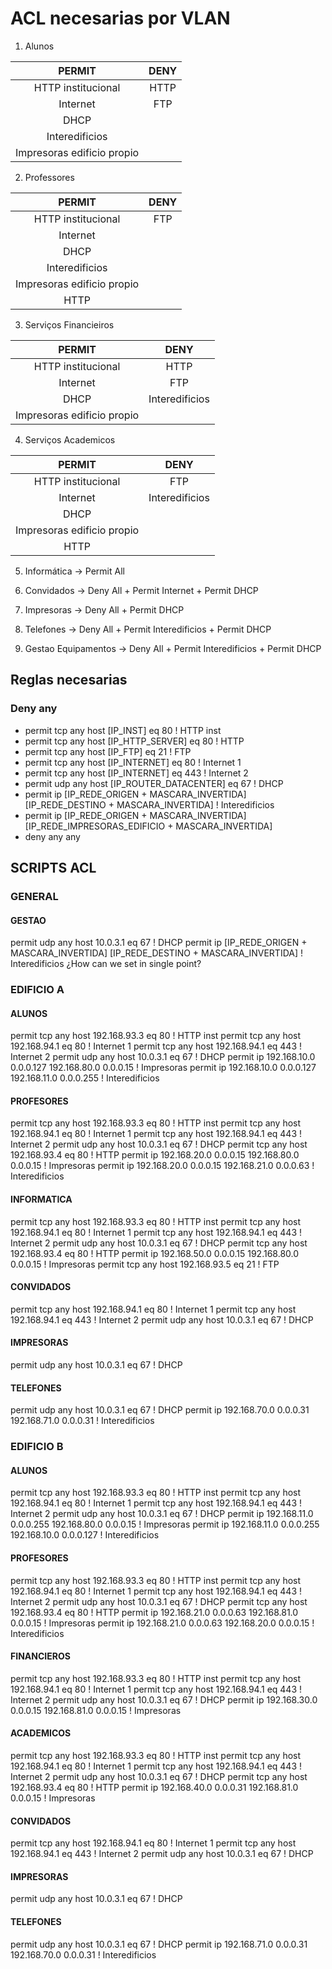 # ACL necesarias por VLAN
1. Alunos

| PERMIT | DENY |
| :---: | :---: |
| HTTP institucional | HTTP |
| Internet | FTP |
| DHCP |  |
| Interedificios |  |
| Impresoras edificio propio |  |

2. Professores
   
| PERMIT | DENY |
| :---: | :---: |
| HTTP institucional | FTP |
| Internet |  |
| DHCP |  |
| Interedificios |  |
| Impresoras edificio propio |  |
|  HTTP |  |

3. Serviços Financieiros
   

| PERMIT | DENY |
| :---: | :---: |
| HTTP institucional | HTTP |
| Internet | FTP |
| DHCP | Interedificios |
| Impresoras edificio propio |  |

4. Serviços Academicos
   
| PERMIT | DENY |
| :---: | :---: |
| HTTP institucional | FTP |
| Internet | Interedificios |
| DHCP |  |
| Impresoras edificio propio |  |
|  HTTP |  |

5. Informática -> Permit All

6. Convidados -> Deny All + Permit Internet + Permit DHCP

7. Impresoras -> Deny All + Permit DHCP
8. Telefones -> Deny All + Permit Interedificios + Permit DHCP

9. Gestao Equipamentos -> Deny All + Permit Interedificios + Permit DHCP


## Reglas necesarias
### Deny any
- permit tcp any host [IP_INST] eq 80 ! HTTP inst
- permit tcp any host [IP_HTTP_SERVER] eq 80 ! HTTP
- permit tcp any host [IP_FTP] eq 21 ! FTP
- permit tcp any host [IP_INTERNET] eq 80 ! Internet 1
- permit tcp any host [IP_INTERNET] eq 443 ! Internet 2
- permit udp any host [IP_ROUTER_DATACENTER] eq 67 ! DHCP
- permit ip [IP_REDE_ORIGEN + MASCARA_INVERTIDA] [IP_REDE_DESTINO + MASCARA_INVERTIDA] ! Interedificios
- permit ip [IP_REDE_ORIGEN + MASCARA_INVERTIDA] [IP_REDE_IMPRESORAS_EDIFICIO + MASCARA_INVERTIDA]
- deny any any

## SCRIPTS ACL

### GENERAL
#### GESTAO
permit udp any host 10.0.3.1 eq 67 ! DHCP
permit ip [IP_REDE_ORIGEN + MASCARA_INVERTIDA] [IP_REDE_DESTINO + MASCARA_INVERTIDA] ! Interedificios
¿How can we set in single point?

### EDIFICIO A
#### ALUNOS
permit tcp any host 192.168.93.3 eq 80 ! HTTP inst
permit tcp any host 192.168.94.1 eq 80 ! Internet 1
permit tcp any host 192.168.94.1 eq 443 ! Internet 2
permit udp any host 10.0.3.1 eq 67 ! DHCP
permit ip 192.168.10.0 0.0.0.127 192.168.80.0 0.0.0.15 ! Impresoras
permit ip 192.168.10.0 0.0.0.127 192.168.11.0 0.0.0.255 ! Interedificios

#### PROFESORES
permit tcp any host 192.168.93.3 eq 80 ! HTTP inst
permit tcp any host 192.168.94.1 eq 80 ! Internet 1
permit tcp any host 192.168.94.1 eq 443 ! Internet 2
permit udp any host 10.0.3.1 eq 67 ! DHCP
permit tcp any host 192.168.93.4 eq 80 ! HTTP
permit ip 192.168.20.0 0.0.0.15 192.168.80.0 0.0.0.15 ! Impresoras
permit ip 192.168.20.0 0.0.0.15 192.168.21.0 0.0.0.63 ! Interedificios

#### INFORMATICA
permit tcp any host 192.168.93.3 eq 80 ! HTTP inst
permit tcp any host 192.168.94.1 eq 80 ! Internet 1
permit tcp any host 192.168.94.1 eq 443 ! Internet 2
permit udp any host 10.0.3.1 eq 67 ! DHCP
permit tcp any host 192.168.93.4 eq 80 ! HTTP
permit ip 192.168.50.0 0.0.0.15 192.168.80.0 0.0.0.15 ! Impresoras
permit tcp any host 192.168.93.5 eq 21 ! FTP

#### CONVIDADOS
permit tcp any host 192.168.94.1 eq 80 ! Internet 1
permit tcp any host 192.168.94.1 eq 443 ! Internet 2
permit udp any host 10.0.3.1 eq 67 ! DHCP

#### IMPRESORAS
permit udp any host 10.0.3.1 eq 67 ! DHCP

#### TELEFONES
permit udp any host 10.0.3.1 eq 67 ! DHCP
permit ip 192.168.70.0 0.0.0.31 192.168.71.0 0.0.0.31 ! Interedificios


### EDIFICIO B
#### ALUNOS
permit tcp any host 192.168.93.3 eq 80 ! HTTP inst
permit tcp any host 192.168.94.1 eq 80 ! Internet 1
permit tcp any host 192.168.94.1 eq 443 ! Internet 2
permit udp any host 10.0.3.1 eq 67 ! DHCP
permit ip 192.168.11.0 0.0.0.255 192.168.80.0 0.0.0.15 ! Impresoras
permit ip 192.168.11.0 0.0.0.255 192.168.10.0 0.0.0.127 ! Interedificios

#### PROFESORES
permit tcp any host 192.168.93.3 eq 80 ! HTTP inst
permit tcp any host 192.168.94.1 eq 80 ! Internet 1
permit tcp any host 192.168.94.1 eq 443 ! Internet 2
permit udp any host 10.0.3.1 eq 67 ! DHCP
permit tcp any host 192.168.93.4 eq 80 ! HTTP
permit ip 192.168.21.0 0.0.0.63 192.168.81.0 0.0.0.15 ! Impresoras
permit ip 192.168.21.0 0.0.0.63 192.168.20.0 0.0.0.15 ! Interedificios

#### FINANCIEROS
permit tcp any host 192.168.93.3 eq 80 ! HTTP inst
permit tcp any host 192.168.94.1 eq 80 ! Internet 1
permit tcp any host 192.168.94.1 eq 443 ! Internet 2
permit udp any host 10.0.3.1 eq 67 ! DHCP
permit ip 192.168.30.0 0.0.0.15 192.168.81.0 0.0.0.15 ! Impresoras

#### ACADEMICOS
permit tcp any host 192.168.93.3 eq 80 ! HTTP inst
permit tcp any host 192.168.94.1 eq 80 ! Internet 1
permit tcp any host 192.168.94.1 eq 443 ! Internet 2
permit udp any host 10.0.3.1 eq 67 ! DHCP
permit tcp any host 192.168.93.4 eq 80 ! HTTP
permit ip 192.168.40.0 0.0.0.31 192.168.81.0 0.0.0.15 ! Impresoras

#### CONVIDADOS
permit tcp any host 192.168.94.1 eq 80 ! Internet 1
permit tcp any host 192.168.94.1 eq 443 ! Internet 2
permit udp any host 10.0.3.1 eq 67 ! DHCP

#### IMPRESORAS
permit udp any host 10.0.3.1 eq 67 ! DHCP

#### TELEFONES
permit udp any host 10.0.3.1 eq 67 ! DHCP
permit ip 192.168.71.0 0.0.0.31 192.168.70.0 0.0.0.31 ! Interedificios
